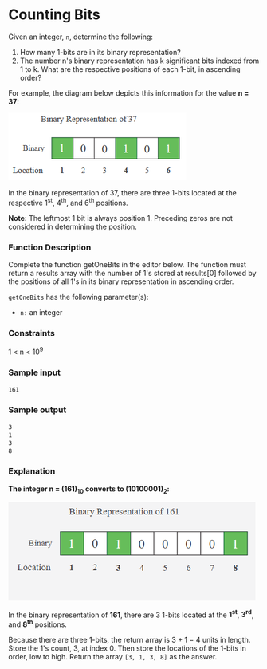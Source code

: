 # Counting Bits

Given an integer, ``n``, determine the following:

 

1. How many 1-bits are in its binary representation?
2. The number n's binary representation has k significant bits indexed from 1 to k. What are the respective positions of each 1-bit, in ascending order?
 

For example, the diagram below depicts this information for the value **n = 37**:

<img src = "img.png"></img>

In the binary representation of 37, there are three 1-bits located at the respective 1<sup>st</sup>, 4<sup>th</sup>, and 6<sup>th</sup> positions.

**Note:**  The leftmost 1 bit is always position 1. Preceding zeros are not considered in determining the position.


### Function Description 

Complete the function getOneBits in the editor below. The function must return a results array with the number of 1's stored at results[0] followed by the positions of all 1's in its binary representation in ascending order.

 

``getOneBits`` has the following parameter(s):

- ``n:``  an integer

 

### Constraints

1 < n < 10<sup>9</sup>

 
### Sample input

    161

### Sample output

    3
    1
    3
    8
### Explanation

**The integer n = (161)<sub>10</sub> converts to (10100001)<sub>2</sub>:**

<img src = "img_explanation.png">

In the binary representation of **161**, there are 3 1-bits located at the **1<sup>st</sup>**, **3<sup>rd</sup>**, and **8<sup>th</sup>** positions.

Because there are three 1-bits, the return array is 3 + 1 = 4 units in length. Store the 1's count, 3, at index 0. Then store the locations of the 1-bits in order, low to high. Return the array ``[3, 1, 3, 8]`` as the answer.

